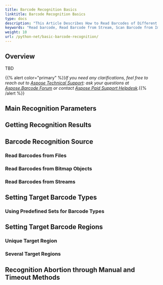 ```yaml
---
title: Barcode Recognition Basics
linktitle: Barcode Recognition Basics
type: docs
description: "This Article Describes How to Read Barcodes of Different Symbologies from Images or Stream and How to Recognize All 1D Barcodes Presented in an Image"
keywords: "Read barcode, Read Barcode from Stream, Scan Barcode from Image, Many Barcodes in One Image, Read PDF417 Barcode, Aspose.BarCode, Read Barcodes in Python"
weight: 10
url: /python-net/basic-barcode-recognition/
---
```


## **Overview**
TBD

{{% alert color="primary" %}}*If you need any clarifications, feel free to reach out to [Aspose Technical Support](/barcode/python-dotnet/technical-support/): ask your questions at [Aspose.Barcode Forum](https://forum.aspose.com/c/barcode/13) or contact [Aspose Paid Support Helpdesk](https://helpdesk.aspose.com/).*{{% /alert %}}

## **Main Recognition Parameters**
  
## **Getting Recognition Results**

## **Barcode Recognition Source**

### **Read Barcodes from Files**

### **Read Barcodes from Bitmap Objects**

### **Read Barcodes from Streams**

## **Setting Target Barcode Types**

### **Using Predefined Sets for Barcode Types**

## **Setting Target Barcode Regions**

### **Unique Target Region**
### **Several Target Regions**

## **Recognition Abortion through Manual and Timeout Methods**
